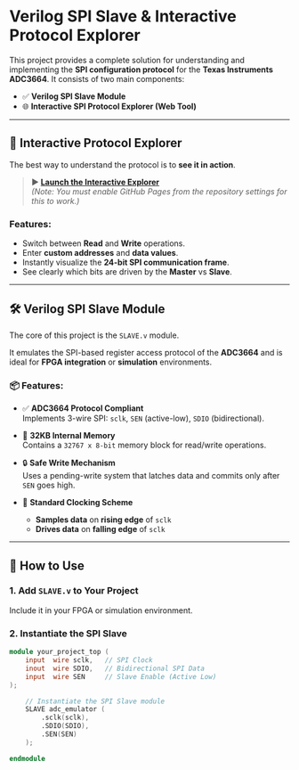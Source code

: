 # Verilog SPI Slave & Interactive Protocol Explorer

This project provides a complete solution for understanding and implementing the **SPI configuration protocol** for the **Texas Instruments ADC3664**. It consists of two main components:

- ✅ **Verilog SPI Slave Module**  
- 🌐 **Interactive SPI Protocol Explorer (Web Tool)**

---

## 🚀 Interactive Protocol Explorer

The best way to understand the protocol is to **see it in action**.

> **▶️ [Launch the Interactive Explorer](https://your-github-username.github.io/your-repo-name/)**  
> *(Note: You must enable GitHub Pages from the repository settings for this to work.)*

### Features:
- Switch between **Read** and **Write** operations.
- Enter **custom addresses** and **data values**.
- Instantly visualize the **24-bit SPI communication frame**.
- See clearly which bits are driven by the **Master** vs **Slave**.

---

## 🛠️ Verilog SPI Slave Module

The core of this project is the `SLAVE.v` module.

It emulates the SPI-based register access protocol of the **ADC3664** and is ideal for **FPGA integration** or **simulation** environments.

### 📦 Features:

- ✅ **ADC3664 Protocol Compliant**  
  Implements 3-wire SPI: `sclk`, `SEN` (active-low), `SDIO` (bidirectional).
  
- 💾 **32KB Internal Memory**  
  Contains a `32767 x 8-bit` memory block for read/write operations.

- 🔒 **Safe Write Mechanism**  
  Uses a pending-write system that latches data and commits only after `SEN` goes high.

- 🔄 **Standard Clocking Scheme**  
  - **Samples data** on **rising edge** of `sclk`  
  - **Drives data** on **falling edge** of `sclk`  

---

## 🔧 How to Use

### 1. Add `SLAVE.v` to Your Project

Include it in your FPGA or simulation environment.

### 2. Instantiate the SPI Slave

```verilog
module your_project_top (
    input  wire sclk,   // SPI Clock
    inout  wire SDIO,   // Bidirectional SPI Data
    input  wire SEN     // Slave Enable (Active Low)
);

    // Instantiate the SPI Slave module
    SLAVE adc_emulator (
        .sclk(sclk),
        .SDIO(SDIO),
        .SEN(SEN)
    );

endmodule

